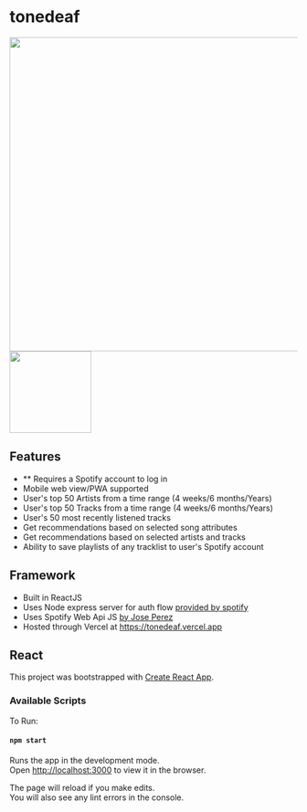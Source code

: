 # tonedeaf

<img src="https://user-images.githubusercontent.com/63682846/112908550-9001b780-90a4-11eb-9d87-0c18ddd12950.png" width=550/> <img src="https://user-images.githubusercontent.com/63682846/112908733-e53dc900-90a4-11eb-8466-634fdd7a43fb.png" width=143/>


## Features
- ** Requires a Spotify account to log in
- Mobile web view/PWA supported
- User's top 50 Artists from a time range (4 weeks/6 months/Years)
- User's top 50 Tracks from a time range (4 weeks/6 months/Years)
- User's 50 most recently listened tracks
- Get recommendations based on selected song attributes
- Get recommendations based on selected artists and tracks
- Ability to save playlists of any tracklist to user's Spotify account

## Framework
- Built in ReactJS
- Uses Node express server for auth flow [provided by spotify](https://developer.spotify.com/documentation/web-api/quick-start/)
- Uses Spotify Web Api JS [by Jose Perez](https://github.com/JMPerez/spotify-web-api-js/)
- Hosted through Vercel at https://tonedeaf.vercel.app





## React

This project was bootstrapped with [Create React App](https://github.com/facebook/create-react-app).

### Available Scripts

To Run:

#### `npm start`

Runs the app in the development mode.<br />
Open [http://localhost:3000](http://localhost:3000) to view it in the browser.

The page will reload if you make edits.<br />
You will also see any lint errors in the console.